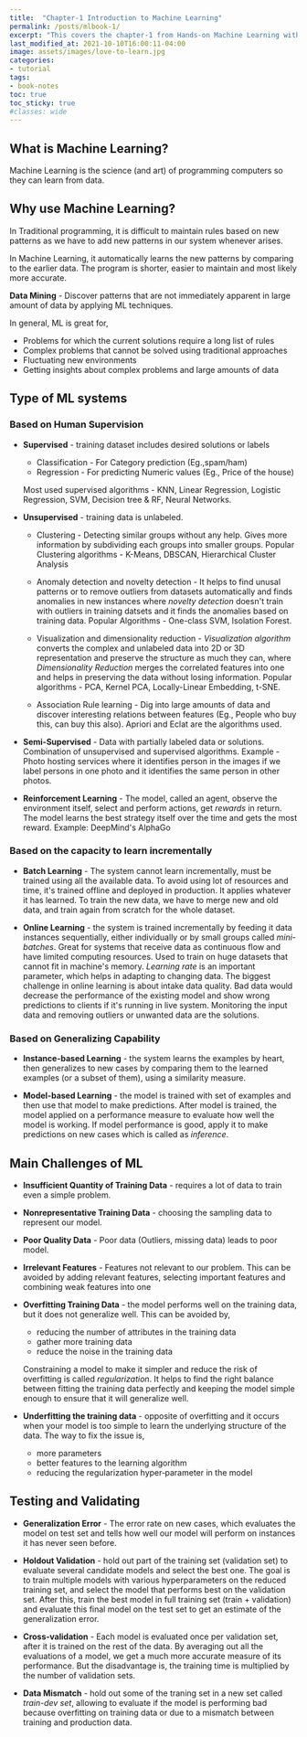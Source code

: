 ```yaml
---
title:  "Chapter-1 Introduction to Machine Learning"
permalink: /posts/mlbook-1/
excerpt: "This covers the chapter-1 from Hands-on Machine Learning with Scikit-learn and Tensorflow book"
last_modified_at: 2021-10-10T16:00:11-04:00
image: assets/images/love-to-learn.jpg
categories:
- tutorial
tags:
- book-notes
toc: true
toc_sticky: true
#classes: wide
---
```


## What is Machine Learning?

Machine Learning is the science (and art) of programming computers so they can learn from data.

## Why use Machine Learning?

In Traditional programming, it is difficult to maintain rules based on new patterns as we have to add new patterns in our system whenever arises.

In Machine Learning, it automatically learns the new patterns by comparing to the earlier data. The program is shorter, easier to maintain and most likely more accurate.

**Data Mining** - Discover patterns that are not immediately apparent in large amount of data by applying ML techniques.

In general, ML is great for,
- Problems for which the current solutions require a long list of rules
- Complex problems that cannot be solved using traditional approaches
- Fluctuating new environments
- Getting insights about complex problems and large amounts of data

## Type of ML systems

### Based on Human Supervision

- **Supervised** - training dataset includes desired solutions or labels

  - Classification - For Category prediction (Eg.,spam/ham)
  - Regression - For predicting Numeric values (Eg., Price of the house)

  Most used supervised algorithms - KNN, Linear Regression, Logistic Regression, SVM, Decision tree & RF, Neural Networks.

- **Unsupervised** - training data is unlabeled.

  - Clustering - Detecting similar groups without any help. Gives more information by subdividing each groups into smaller groups. Popular Clustering algorithms - K-Means, DBSCAN, Hierarchical Cluster Analysis
  
  - Anomaly detection and novelty detection - It helps to find unusal patterns or to remove outliers from datasets automatically and finds anomalies in new instances where *novelty detection* doesn't train with outliers in training datsets and it finds the anomalies based on training data. Popular Algorithms - One-class SVM, Isolation Forest.
  
  - Visualization and dimensionality reduction - *Visualization algorithm* converts the complex and unlabeled data into 2D or 3D representation and preserve the structure as much they can, where *Dimensionality Reduction* merges the correlated features into one and helps in preserving the data without losing information. Popular algorithms - PCA, Kernel PCA, Locally-Linear Embedding, t-SNE.

  - Association Rule learning - Dig into large amounts of data and discover interesting relations between features (Eg., People who buy this, can buy this also). Apriori and Eclat are the algorithms used.

- **Semi-Supervised** - Data with partially labeled data or solutions. Combination of unsupervised and supervised algorithms. Example - Photo hosting services where it identifies person in the images if we label persons in one photo and it identifies the same person in other photos.

- **Reinforcement Learning** - The model, called an agent, observe the environment itself, select and perform actions, get *rewards* in return. The model learns the best strategy itself over the time and gets the most reward. Example: DeepMind's AlphaGo

### Based on the capacity to learn incrementally

- **Batch Learning** - The system cannot learn incrementally, must be trained using all the available data. To avoid using lot of resources and time, it's trained offline and deployed in production. It applies whatever it has learned. To train the new data, we have to merge new and old data, and train again from scratch for the whole dataset.

- **Online Learning** - the system is trained incrementally by feeding it data instances
sequentially, either individually or by small groups called *mini-batches*. Great for systems that receive data as continuous flow and have limited computing resources. Used to train on huge datasets that cannot fit in machine's memory. *Learning rate* is an important parameter, which helps in adapting to changing data. The biggest challenge in online learning is about intake data quality. Bad data would decrease the performance of the existing model and show wrong predictions to clients if it's running in live system. Monitoring the input data and removing outliers or unwanted data are the solutions.

### Based on Generalizing Capability

- **Instance-based Learning** - the system learns the examples by heart, then generalizes to new cases by comparing them to the learned examples (or a subset of them), using a similarity measure.

- **Model-based Learning** - the model is trained with set of examples and then use that model to make predictions. After model is trained, the model applied on a performance measure to evaluate how well the model is working. If model performance is good, apply it to make predictions on new cases which is called as *inference*.

## Main Challenges of ML

- **Insufficient Quantity of Training Data** - requires a lot of data to train even a simple problem.

- **Nonrepresentative Training Data** - choosing the sampling data to represent our model.

- **Poor Quality Data**  - Poor data (Outliers, missing data) leads to poor model.

- **Irrelevant Features** - Features not relevant to our problem. This can be avoided by adding relevant features, selecting important features and combining weak features into one

- **Overfitting Training Data** - the model performs well on the training data, but it does not generalize well. This can be avoided by,
  - reducing the number of attributes in the training data
  - gather more training data
  - reduce the noise in the training data

  Constraining a model to make it simpler and reduce the risk of overfitting is called *regularization*. It helps to find the right balance between fitting the training data perfectly and keeping the model simple enough to ensure that it will generalize well.

- **Underfitting the training data** - opposite of overfitting and it occurs when your
model is too simple to learn the underlying structure of the data. The way to fix the issue is,
  - more parameters
  - better features to the learning algorithm
  - reducing the regularization hyper‐parameter in the model

## Testing and Validating

- **Generalization Error** - The error rate on new cases, which evaluates the model on test set and tells how well our model will perform on instances it has never seen before.

- **Holdout Validation** - hold out part of the training set (validation set) to evaluate several candidate models and select the best one. The goal is to train multiple models with various hyperparameters on the reduced training set, and select the model that performs best on the validation set. After this, train the best model in full training set (train + validation) and evaluate this final model on the test set to get an estimate of the generalization error.

- **Cross-validation** - Each model is evaluated once per validation set, after it is trained on the rest of the data. By averaging out all the evaluations of a model, we get a much more accurate measure of its performance. But the disadvantage is, the training time is multiplied by the number of validation sets.

- **Data Mismatch** - hold out some of the traning set in a new set called *train-dev set*, allowing to evaluate if the model is performing bad because overfitting on training data or due to a mismatch between training and production data.
